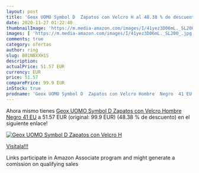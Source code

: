 ```yaml
---
layout: post
title: 'Geox UOMO Symbol D  Zapatos con Velcro H al 48.38 % de descuento'
date: 2020-11-27 01:22:40
thumbnailImage: 'https://m.media-amazon.com/images/I/41yez3D06mL._SL200_.jpg'
images: [ 'https://m.media-amazon.com/images/I/41yez3D06mL._SL200_.jpg' ]
comments: true
category: ofertas
author: ring
slug: B01NBXXH1S
description:
actualPrice: 51.57 EUR
currency: EUR
price: 51.57
comparePrice: 99.9 EUR
inStock: true
prodname: 'Geox UOMO Symbol D  Zapatos con Velcro Hombre  Negro  41 EU'
---
```


Ahora mismo tienes [Geox UOMO Symbol D  Zapatos con Velcro Hombre  Negro  41 EU](https://www.amazon.es/dp/B01NBXXH1S/?tag=tolees-21) a 51.57 EUR (original: 99.9 EUR) (48.38 %  de descuento) en el siguiente enlace!

[![Geox UOMO Symbol D  Zapatos con Velcro H](https://m.media-amazon.com/images/I/41yez3D06mL._SL200_.jpg)](https://www.amazon.es/dp/B01NBXXH1S/?tag=tolees-21)

[Visítala!!!](https://www.amazon.es/dp/B01NBXXH1S/?tag=tolees-21)

Links participate in Amazon Associate program and might generate a comission on qualifying sales
